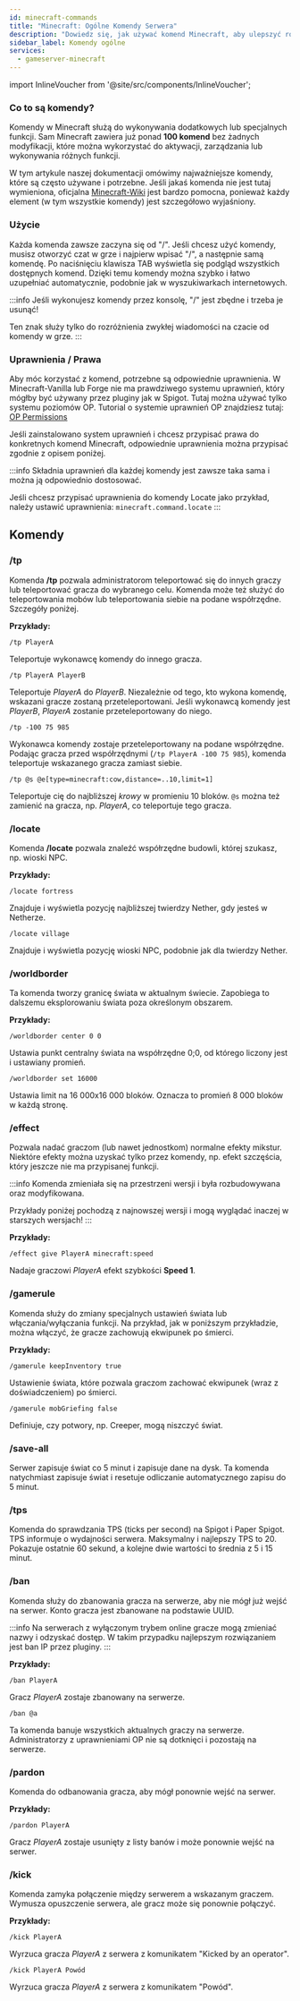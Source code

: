 ```yaml
---
id: minecraft-commands
title: "Minecraft: Ogólne Komendy Serwera"
description: "Dowiedz się, jak używać komend Minecraft, aby ulepszyć rozgrywkę i efektywnie zarządzać funkcjami → Sprawdź teraz"
sidebar_label: Komendy ogólne
services:
  - gameserver-minecraft
---
```


import InlineVoucher from '@site/src/components/InlineVoucher';

### Co to są komendy?

Komendy w Minecraft służą do wykonywania dodatkowych lub specjalnych funkcji. Sam Minecraft zawiera już ponad **100 komend** bez żadnych modyfikacji, które można wykorzystać do aktywacji, zarządzania lub wykonywania różnych funkcji.

W tym artykule naszej dokumentacji omówimy najważniejsze komendy, które są często używane i potrzebne.
Jeśli jakaś komenda nie jest tutaj wymieniona, oficjalna [Minecraft-Wiki](https://minecraft-de.gamepedia.com/) jest bardzo pomocna, ponieważ każdy element (w tym wszystkie komendy) jest szczegółowo wyjaśniony.

<InlineVoucher />

### Użycie

Każda komenda zawsze zaczyna się od "/". Jeśli chcesz użyć komendy, musisz otworzyć czat w grze i najpierw wpisać "/", a następnie samą komendę. Po naciśnięciu klawisza TAB wyświetla się podgląd wszystkich dostępnych komend. Dzięki temu komendy można szybko i łatwo uzupełniać automatycznie, podobnie jak w wyszukiwarkach internetowych.

:::info
Jeśli wykonujesz komendy przez konsolę, "/" jest zbędne i trzeba je usunąć!

Ten znak służy tylko do rozróżnienia zwykłej wiadomości na czacie od komendy w grze.
:::

### Uprawnienia / Prawa

Aby móc korzystać z komend, potrzebne są odpowiednie uprawnienia. W Minecraft-Vanilla lub Forge nie ma prawdziwego systemu uprawnień, który mógłby być używany przez pluginy jak w Spigot. Tutaj można używać tylko systemu poziomów OP. Tutorial o systemie uprawnień OP znajdziesz tutaj: [OP Permissions](minecraft-addop.md)

Jeśli zainstalowano system uprawnień i chcesz przypisać prawa do konkretnych komend Minecraft, odpowiednie uprawnienia można przypisać zgodnie z opisem poniżej.

:::info
Składnia uprawnień dla każdej komendy jest zawsze taka sama i można ją odpowiednio dostosować.

Jeśli chcesz przypisać uprawnienia do komendy Locate jako przykład, należy ustawić uprawnienia: ``minecraft.command.locate``
:::



## Komendy

### /tp

Komenda **/tp** pozwala administratorom teleportować się do innych graczy lub teleportować gracza do wybranego celu.
Komenda może też służyć do teleportowania mobów lub teleportowania siebie na podane współrzędne. Szczegóły poniżej.

**Przykłady:**

``/tp PlayerA``

Teleportuje wykonawcę komendy do innego gracza.

``/tp PlayerA PlayerB``

Teleportuje *PlayerA* do *PlayerB*. Niezależnie od tego, kto wykona komendę, wskazani gracze zostaną przeteleportowani.
Jeśli wykonawcą komendy jest *PlayerB*, *PlayerA* zostanie przeteleportowany do niego.

``/tp -100 75 985``

Wykonawca komendy zostaje przeteleportowany na podane współrzędne.
Podając gracza przed współrzędnymi (``/tp PlayerA -100 75 985``), komenda teleportuje wskazanego gracza zamiast siebie.

``/tp @s @e[type=minecraft:cow,distance=..10,limit=1]``

Teleportuje cię do najbliższej *krowy* w promieniu 10 bloków.
``@s`` można też zamienić na gracza, np. *PlayerA*, co teleportuje tego gracza.

### /locate

Komenda **/locate** pozwala znaleźć współrzędne budowli, której szukasz, np. wioski NPC.

**Przykłady:**

``/locate fortress``

Znajduje i wyświetla pozycję najbliższej twierdzy Nether, gdy jesteś w Netherze.

``/locate village``

Znajduje i wyświetla pozycję wioski NPC, podobnie jak dla twierdzy Nether.

### /worldborder

Ta komenda tworzy granicę świata w aktualnym świecie. Zapobiega to dalszemu eksplorowaniu świata poza określonym obszarem.

**Przykłady:**

``/worldborder center 0 0``

Ustawia punkt centralny świata na współrzędne 0;0, od którego liczony jest i ustawiany promień.

``/worldborder set 16000``

Ustawia limit na 16 000x16 000 bloków. Oznacza to promień 8 000 bloków w każdą stronę.

### /effect

Pozwala nadać graczom (lub nawet jednostkom) normalne efekty mikstur.
Niektóre efekty można uzyskać tylko przez komendy, np. efekt szczęścia, który jeszcze nie ma przypisanej funkcji.

:::info
Komenda zmieniała się na przestrzeni wersji i była rozbudowywana oraz modyfikowana.

Przykłady poniżej pochodzą z najnowszej wersji i mogą wyglądać inaczej w starszych wersjach!
:::

**Przykłady:**

``/effect give PlayerA minecraft:speed``

Nadaje graczowi *PlayerA* efekt szybkości **Speed 1**.

### /gamerule

Komenda służy do zmiany specjalnych ustawień świata lub włączania/wyłączania funkcji.
Na przykład, jak w poniższym przykładzie, można włączyć, że gracze zachowują ekwipunek po śmierci.

**Przykłady:**

``/gamerule keepInventory true``

Ustawienie świata, które pozwala graczom zachować ekwipunek (wraz z doświadczeniem) po śmierci.

``/gamerule mobGriefing false``

Definiuje, czy potwory, np. Creeper, mogą niszczyć świat.

### /save-all

Serwer zapisuje świat co 5 minut i zapisuje dane na dysk.
Ta komenda natychmiast zapisuje świat i resetuje odliczanie automatycznego zapisu do 5 minut.

### /tps

Komenda do sprawdzania TPS (ticks per second) na Spigot i Paper Spigot.
TPS informuje o wydajności serwera. Maksymalny i najlepszy TPS to 20.
Pokazuje ostatnie 60 sekund, a kolejne dwie wartości to średnia z 5 i 15 minut.

### /ban

Komenda służy do zbanowania gracza na serwerze, aby nie mógł już wejść na serwer. Konto gracza jest zbanowane na podstawie UUID.

:::info
Na serwerach z wyłączonym trybem online gracze mogą zmieniać nazwy i odzyskać dostęp. W takim przypadku najlepszym rozwiązaniem jest ban IP przez pluginy.
:::

**Przykłady:**

``/ban PlayerA``

Gracz *PlayerA* zostaje zbanowany na serwerze.

``/ban @a``

Ta komenda banuje wszystkich aktualnych graczy na serwerze. Administratorzy z uprawnieniami OP nie są dotknięci i pozostają na serwerze.

### /pardon

Komenda do odbanowania gracza, aby mógł ponownie wejść na serwer.

**Przykłady:**

``/pardon PlayerA``

Gracz *PlayerA* zostaje usunięty z listy banów i może ponownie wejść na serwer.

### /kick

Komenda zamyka połączenie między serwerem a wskazanym graczem. Wymusza opuszczenie serwera, ale gracz może się ponownie połączyć.

**Przykłady:**

``/kick PlayerA``

Wyrzuca gracza *PlayerA* z serwera z komunikatem "Kicked by an operator".

``/kick PlayerA Powód``

Wyrzuca gracza *PlayerA* z serwera z komunikatem "Powód".

<InlineVoucher />